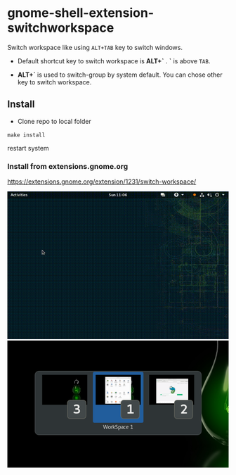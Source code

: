 # gnome-shell-extension-switchworkspace

Switch workspace like using `ALT+TAB` key to switch windows.

* Default shortcut key to switch workspace is **ALT+\`** . **\`** is above `TAB`.

* **ALT+\`** is used to switch-group by system default. You can chose other key to switch workspace.

## Install

* Clone repo to local folder

```
make install
```
restart system

### Install from extensions.gnome.org

https://extensions.gnome.org/extension/1231/switch-workspace/

![screenshot](/switch-workspaces.gif)
![screenshot](/Screenshot.png)
